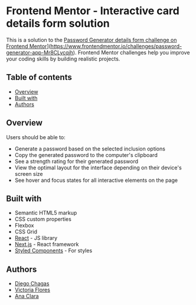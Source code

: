 # Frontend Mentor - Interactive card details form solution

This is a solution to the [Password Generator details form challenge on Frontend Mentor]([https://www.frontendmentor.io/challenges/interactive-card-details-form-XpS8cKZDWw)](https://www.frontendmentor.io/challenges/password-generator-app-Mr8CLycqjh). Frontend Mentor challenges help you improve your coding skills by building realistic projects. 

## Table of contents

- [Overview](#overview)
- [Built with](#built-with)
- [Authors](#author)


## Overview

Users should be able to:

- Generate a password based on the selected inclusion options
- Copy the generated password to the computer's clipboard
- See a strength rating for their generated password
- View the optimal layout for the interface depending on their device's screen size
- See hover and focus states for all interactive elements on the page


## Built with

- Semantic HTML5 markup
- CSS custom properties
- Flexbox
- CSS Grid
- [React](https://reactjs.org/) - JS library
- [Next.js](https://nextjs.org/) - React framework
- [Styled Components](https://styled-components.com/) - For styles


## Authors

- [Diego Chagas](https://github.com/diegochagas30)
- [Victoria Flores](https://github.com/victoriafloresdev)
- [Ana Clara](https://github.com/acriles)
